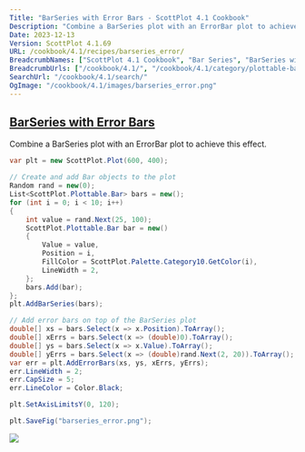 ```yaml
---
Title: "BarSeries with Error Bars - ScottPlot 4.1 Cookbook"
Description: "Combine a BarSeries plot with an ErrorBar plot to achieve this effect."
Date: 2023-12-13
Version: ScottPlot 4.1.69
URL: /cookbook/4.1/recipes/barseries_error/
BreadcrumbNames: ["ScottPlot 4.1 Cookbook", "Bar Series", "BarSeries with Error Bars"]
BreadcrumbUrls: ["/cookbook/4.1/", "/cookbook/4.1/category/plottable-bar-series", "/cookbook/4.1/recipes/barseries_error/"]
SearchUrl: "/cookbook/4.1/search/"
OgImage: "/cookbook/4.1/images/barseries_error.png"
---
```


<h2><a id='barseries-with-error-bars' href='/cookbook/4.1/recipes/barseries_error/'>BarSeries with Error Bars</a></h2>

Combine a BarSeries plot with an ErrorBar plot to achieve this effect.

```cs
var plt = new ScottPlot.Plot(600, 400);

// Create and add Bar objects to the plot
Random rand = new(0);
List<ScottPlot.Plottable.Bar> bars = new();
for (int i = 0; i < 10; i++)
{
    int value = rand.Next(25, 100);
    ScottPlot.Plottable.Bar bar = new()
    {
        Value = value,
        Position = i,
        FillColor = ScottPlot.Palette.Category10.GetColor(i),
        LineWidth = 2,
    };
    bars.Add(bar);
};
plt.AddBarSeries(bars);

// Add error bars on top of the BarSeries plot
double[] xs = bars.Select(x => x.Position).ToArray();
double[] xErrs = bars.Select(x => (double)0).ToArray();
double[] ys = bars.Select(x => x.Value).ToArray();
double[] yErrs = bars.Select(x => (double)rand.Next(2, 20)).ToArray();
var err = plt.AddErrorBars(xs, ys, xErrs, yErrs);
err.LineWidth = 2;
err.CapSize = 5;
err.LineColor = Color.Black;

plt.SetAxisLimitsY(0, 120);

plt.SaveFig("barseries_error.png");
```

<img src='../../images/barseries_error.png' class='d-block mx-auto my-5' />


